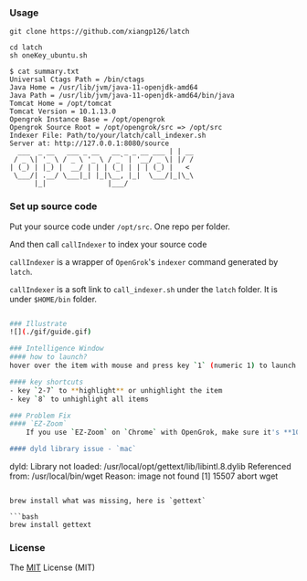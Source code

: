 ### Usage
```git
git clone https://github.com/xiangp126/latch

cd latch
sh oneKey_ubuntu.sh

$ cat summary.txt
Universal Ctags Path = /bin/ctags
Java Home = /usr/lib/jvm/java-11-openjdk-amd64
Java Path = /usr/lib/jvm/java-11-openjdk-amd64/bin/java
Tomcat Home = /opt/tomcat
Tomcat Version = 10.1.13.0
Opengrok Instance Base = /opt/opengrok
Opengrok Source Root = /opt/opengrok/src => /opt/src
Indexer File: Path/to/your/latch/call_indexer.sh
Server at: http://127.0.0.1:8080/source
  ___  _ __   ___ _ __   __ _ _ __ ___ | | __
 / _ \| '_ \ / _ \ '_ \ / _` | '__/ _ \| |/ /
| (_) | |_) |  __/ | | | (_| | | | (_) |   <
 \___/| .__/ \___|_| |_|\__, |_|  \___/|_|\_\
      |_|               |___/
```

### Set up source code
Put your source code under `/opt/src`. One repo per folder.

And then call `callIndexer` to index your source code

`callIndexer` is a wrapper of `OpenGrok`'s `indexer` command generated by `latch`.

`callIndexer` is a soft link to `call_indexer.sh` under the `latch` folder. It is under `$HOME/bin` folder.

```bash

### Illustrate
![](./gif/guide.gif)

### Intelligence Window
#### how to launch?
hover over the item with mouse and press key `1` (numeric 1) to launch `Intelligence Window`

#### key shortcuts
- key `2-7` to **highlight** or unhighlight the item
- key `8` to unhighlight all items

### Problem Fix
#### `EZ-Zoom`
    If you use `EZ-Zoom` on `Chrome` with OpenGrok, make sure it's **100%** or OpenGrok will jump to the wrong line

#### dyld library issue - `mac`
```
dyld: Library not loaded: /usr/local/opt/gettext/lib/libintl.8.dylib
  Referenced from: /usr/local/bin/wget
  Reason: image not found
[1]    15507 abort      wget
```

brew install what was missing, here is `gettext`

```bash
brew install gettext
```

### License
The [MIT](./LICENSE.txt) License (MIT)
